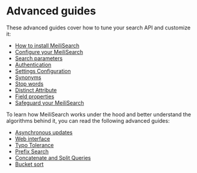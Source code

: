 # Advanced guides

These advanced guides cover how to tune your search API and customize it:

- [How to install MeiliSearch](installation.md)
- [Configure your MeiliSearch](configuration.md)
- [Search parameters](search_parameters.md)
- [Authentication](authentication.md)
- [Settings Configuration](settings.md)
- [Synonyms](synonyms.md)
- [Stop words](stop_words.md)
- [Distinct Attribute](distinct.md)
- [Field properties](field_properties.md)
- [Safeguard your MeiliSearch](safeguards.md)

To learn how MeiliSearch works under the hood and better understand the algorithms behind it, you can read the following advanced guides:

- [Asynchronous updates](asynchronous_updates.md)
- [Web interface](web_interface.md)
- [Typo Tolerance](typotolerance.md)
- [Prefix Search](prefix.md)
- [Concatenate and Split Queries](concat.md)
- [Bucket sort](bucket_sort.md)
